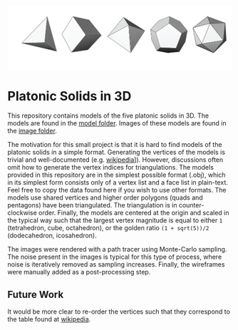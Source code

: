 ![alt text][header]

[header]: https://github.com/thinks/platonic-solids/blob/master/images/collection.png "Platonic Solids in 3D"

# Platonic Solids in 3D
This repository contains models of the five platonic solids in 3D. The models are found in the [model folder](https://github.com/thinks/platonic-solids/tree/master/models). Images of these models are found in the [image folder](https://github.com/thinks/platonic-solids/tree/master/images).

The motivation for this small project is that it is hard to find models of the platonic solids in a simple format. Generating the vertices of the models is trivial and well-documented (e.g. [wikipedia](https://en.wikipedia.org/wiki/Platonic_solid)]). However, discussions often omit how to generate the vertex indices for triangulations. The models provided in this repository are in the simplest possible format (.obj), which in its simplest form consists only of a vertex list and a face list in plain-text. Feel free to copy the data found here if you wish to use other formats. The models use shared vertices and higher order polygons (quads and pentagons) have been triangulated. The triangulation is in counter-clockwise order. Finally, the models are centered at the origin and scaled in the typical way such that the largest vertex magnitude is equal to either `1` (tetrahedron, cube, octahedron), or the golden ratio `(1 + sqrt(5))/2` (dodecahedron, icosahedron).

The images were rendered with a path tracer using Monte-Carlo sampling. The noise present in the images is typical for this type of process, where noise is iteratively removed as sampling increases. Finally, the wireframes were manually added as a post-processing step. 

## Future Work
It would be more clear to re-order the vertices such that they correspond to the table found at [wikipedia](https://en.wikipedia.org/wiki/Platonic_solid#Cartesian_coordinates).
